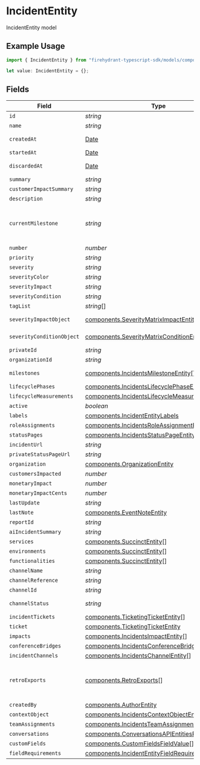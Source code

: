 # IncidentEntity

IncidentEntity model

## Example Usage

```typescript
import { IncidentEntity } from "firehydrant-typescript-sdk/models/components";

let value: IncidentEntity = {};
```

## Fields

| Field                                                                                                                      | Type                                                                                                                       | Required                                                                                                                   | Description                                                                                                                |
| -------------------------------------------------------------------------------------------------------------------------- | -------------------------------------------------------------------------------------------------------------------------- | -------------------------------------------------------------------------------------------------------------------------- | -------------------------------------------------------------------------------------------------------------------------- |
| `id`                                                                                                                       | *string*                                                                                                                   | :heavy_minus_sign:                                                                                                         | UUID of the Incident                                                                                                       |
| `name`                                                                                                                     | *string*                                                                                                                   | :heavy_minus_sign:                                                                                                         | Name of the incident                                                                                                       |
| `createdAt`                                                                                                                | [Date](https://developer.mozilla.org/en-US/docs/Web/JavaScript/Reference/Global_Objects/Date)                              | :heavy_minus_sign:                                                                                                         | The time the incident was opened                                                                                           |
| `startedAt`                                                                                                                | [Date](https://developer.mozilla.org/en-US/docs/Web/JavaScript/Reference/Global_Objects/Date)                              | :heavy_minus_sign:                                                                                                         | The time the incident started                                                                                              |
| `discardedAt`                                                                                                              | [Date](https://developer.mozilla.org/en-US/docs/Web/JavaScript/Reference/Global_Objects/Date)                              | :heavy_minus_sign:                                                                                                         | The time the incident was archived                                                                                         |
| `summary`                                                                                                                  | *string*                                                                                                                   | :heavy_minus_sign:                                                                                                         | N/A                                                                                                                        |
| `customerImpactSummary`                                                                                                    | *string*                                                                                                                   | :heavy_minus_sign:                                                                                                         | N/A                                                                                                                        |
| `description`                                                                                                              | *string*                                                                                                                   | :heavy_minus_sign:                                                                                                         | N/A                                                                                                                        |
| `currentMilestone`                                                                                                         | *string*                                                                                                                   | :heavy_minus_sign:                                                                                                         | The type/slug of the current milestone. Will be one of the currently configured milestones for the given incident.         |
| `number`                                                                                                                   | *number*                                                                                                                   | :heavy_minus_sign:                                                                                                         | Incident number                                                                                                            |
| `priority`                                                                                                                 | *string*                                                                                                                   | :heavy_minus_sign:                                                                                                         | N/A                                                                                                                        |
| `severity`                                                                                                                 | *string*                                                                                                                   | :heavy_minus_sign:                                                                                                         | N/A                                                                                                                        |
| `severityColor`                                                                                                            | *string*                                                                                                                   | :heavy_minus_sign:                                                                                                         | N/A                                                                                                                        |
| `severityImpact`                                                                                                           | *string*                                                                                                                   | :heavy_minus_sign:                                                                                                         | N/A                                                                                                                        |
| `severityCondition`                                                                                                        | *string*                                                                                                                   | :heavy_minus_sign:                                                                                                         | N/A                                                                                                                        |
| `tagList`                                                                                                                  | *string*[]                                                                                                                 | :heavy_minus_sign:                                                                                                         | N/A                                                                                                                        |
| `severityImpactObject`                                                                                                     | [components.SeverityMatrixImpactEntity](../../models/components/severitymatriximpactentity.md)                             | :heavy_minus_sign:                                                                                                         | SeverityMatrix_ImpactEntity model                                                                                          |
| `severityConditionObject`                                                                                                  | [components.SeverityMatrixConditionEntity](../../models/components/severitymatrixconditionentity.md)                       | :heavy_minus_sign:                                                                                                         | SeverityMatrix_ConditionEntity model                                                                                       |
| `privateId`                                                                                                                | *string*                                                                                                                   | :heavy_minus_sign:                                                                                                         | N/A                                                                                                                        |
| `organizationId`                                                                                                           | *string*                                                                                                                   | :heavy_minus_sign:                                                                                                         | N/A                                                                                                                        |
| `milestones`                                                                                                               | [components.IncidentsMilestoneEntity](../../models/components/incidentsmilestoneentity.md)[]                               | :heavy_minus_sign:                                                                                                         | DEPRECATED: Please use lifecycle phases instead                                                                            |
| `lifecyclePhases`                                                                                                          | [components.IncidentsLifecyclePhaseEntity](../../models/components/incidentslifecyclephaseentity.md)[]                     | :heavy_minus_sign:                                                                                                         | N/A                                                                                                                        |
| `lifecycleMeasurements`                                                                                                    | [components.IncidentsLifecycleMeasurementEntity](../../models/components/incidentslifecyclemeasuremententity.md)[]         | :heavy_minus_sign:                                                                                                         | N/A                                                                                                                        |
| `active`                                                                                                                   | *boolean*                                                                                                                  | :heavy_minus_sign:                                                                                                         | N/A                                                                                                                        |
| `labels`                                                                                                                   | [components.IncidentEntityLabels](../../models/components/incidententitylabels.md)                                         | :heavy_minus_sign:                                                                                                         | A key/value of labels                                                                                                      |
| `roleAssignments`                                                                                                          | [components.IncidentsRoleAssignmentEntity](../../models/components/incidentsroleassignmententity.md)[]                     | :heavy_minus_sign:                                                                                                         | N/A                                                                                                                        |
| `statusPages`                                                                                                              | [components.IncidentsStatusPageEntity](../../models/components/incidentsstatuspageentity.md)[]                             | :heavy_minus_sign:                                                                                                         | N/A                                                                                                                        |
| `incidentUrl`                                                                                                              | *string*                                                                                                                   | :heavy_minus_sign:                                                                                                         | N/A                                                                                                                        |
| `privateStatusPageUrl`                                                                                                     | *string*                                                                                                                   | :heavy_minus_sign:                                                                                                         | N/A                                                                                                                        |
| `organization`                                                                                                             | [components.OrganizationEntity](../../models/components/organizationentity.md)                                             | :heavy_minus_sign:                                                                                                         | N/A                                                                                                                        |
| `customersImpacted`                                                                                                        | *number*                                                                                                                   | :heavy_minus_sign:                                                                                                         | N/A                                                                                                                        |
| `monetaryImpact`                                                                                                           | *number*                                                                                                                   | :heavy_minus_sign:                                                                                                         | N/A                                                                                                                        |
| `monetaryImpactCents`                                                                                                      | *number*                                                                                                                   | :heavy_minus_sign:                                                                                                         | N/A                                                                                                                        |
| `lastUpdate`                                                                                                               | *string*                                                                                                                   | :heavy_minus_sign:                                                                                                         | N/A                                                                                                                        |
| `lastNote`                                                                                                                 | [components.EventNoteEntity](../../models/components/eventnoteentity.md)                                                   | :heavy_minus_sign:                                                                                                         | Event_NoteEntity model                                                                                                     |
| `reportId`                                                                                                                 | *string*                                                                                                                   | :heavy_minus_sign:                                                                                                         | N/A                                                                                                                        |
| `aiIncidentSummary`                                                                                                        | *string*                                                                                                                   | :heavy_minus_sign:                                                                                                         | N/A                                                                                                                        |
| `services`                                                                                                                 | [components.SuccinctEntity](../../models/components/succinctentity.md)[]                                                   | :heavy_minus_sign:                                                                                                         | N/A                                                                                                                        |
| `environments`                                                                                                             | [components.SuccinctEntity](../../models/components/succinctentity.md)[]                                                   | :heavy_minus_sign:                                                                                                         | N/A                                                                                                                        |
| `functionalities`                                                                                                          | [components.SuccinctEntity](../../models/components/succinctentity.md)[]                                                   | :heavy_minus_sign:                                                                                                         | N/A                                                                                                                        |
| `channelName`                                                                                                              | *string*                                                                                                                   | :heavy_minus_sign:                                                                                                         | N/A                                                                                                                        |
| `channelReference`                                                                                                         | *string*                                                                                                                   | :heavy_minus_sign:                                                                                                         | N/A                                                                                                                        |
| `channelId`                                                                                                                | *string*                                                                                                                   | :heavy_minus_sign:                                                                                                         | N/A                                                                                                                        |
| `channelStatus`                                                                                                            | *string*                                                                                                                   | :heavy_minus_sign:                                                                                                         | inoperative: 0, operational: 1, archived: 2                                                                                |
| `incidentTickets`                                                                                                          | [components.TicketingTicketEntity](../../models/components/ticketingticketentity.md)[]                                     | :heavy_minus_sign:                                                                                                         | N/A                                                                                                                        |
| `ticket`                                                                                                                   | [components.TicketingTicketEntity](../../models/components/ticketingticketentity.md)                                       | :heavy_minus_sign:                                                                                                         | Ticketing_TicketEntity model                                                                                               |
| `impacts`                                                                                                                  | [components.IncidentsImpactEntity](../../models/components/incidentsimpactentity.md)[]                                     | :heavy_minus_sign:                                                                                                         | N/A                                                                                                                        |
| `conferenceBridges`                                                                                                        | [components.IncidentsConferenceBridgeEntity](../../models/components/incidentsconferencebridgeentity.md)[]                 | :heavy_minus_sign:                                                                                                         | N/A                                                                                                                        |
| `incidentChannels`                                                                                                         | [components.IncidentsChannelEntity](../../models/components/incidentschannelentity.md)[]                                   | :heavy_minus_sign:                                                                                                         | N/A                                                                                                                        |
| `retroExports`                                                                                                             | [components.RetroExports](../../models/components/retroexports.md)[]                                                       | :heavy_minus_sign:                                                                                                         | A list of objects attached to this item. Can be one of: LinkEntity, CustomerSupportIssueEntity, or GenericAttachmentEntity |
| `createdBy`                                                                                                                | [components.AuthorEntity](../../models/components/authorentity.md)                                                         | :heavy_minus_sign:                                                                                                         | N/A                                                                                                                        |
| `contextObject`                                                                                                            | [components.IncidentsContextObjectEntity](../../models/components/incidentscontextobjectentity.md)                         | :heavy_minus_sign:                                                                                                         | N/A                                                                                                                        |
| `teamAssignments`                                                                                                          | [components.IncidentsTeamAssignmentEntityLite](../../models/components/incidentsteamassignmententitylite.md)[]             | :heavy_minus_sign:                                                                                                         | N/A                                                                                                                        |
| `conversations`                                                                                                            | [components.ConversationsAPIEntitiesReference](../../models/components/conversationsapientitiesreference.md)[]             | :heavy_minus_sign:                                                                                                         | N/A                                                                                                                        |
| `customFields`                                                                                                             | [components.CustomFieldsFieldValue](../../models/components/customfieldsfieldvalue.md)[]                                   | :heavy_minus_sign:                                                                                                         | N/A                                                                                                                        |
| `fieldRequirements`                                                                                                        | [components.IncidentEntityFieldRequirementEntity](../../models/components/incidententityfieldrequiremententity.md)[]       | :heavy_minus_sign:                                                                                                         | N/A                                                                                                                        |